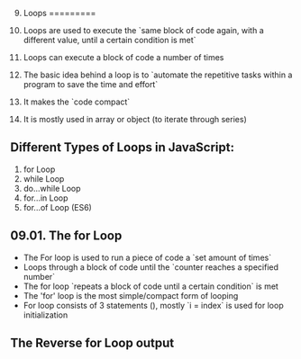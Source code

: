 09. Loops
=========

1.  Loops are used to execute the \`same block of code again, with a different value, until a certain condition is met\`
2.  Loops can execute a block of code a number of times
3.  The basic idea behind a loop is to \`automate the repetitive tasks within a program to save the time and effort\`
4.  It makes the \`code compact\`
5.  It is mostly used in array or object (to iterate through series)

Different Types of Loops in JavaScript:
---------------------------------------

1.  for Loop
2.  while Loop
3.  do...while Loop
4.  for...in Loop
5.  for...of Loop (ES6)

09.01. The for Loop
-------------------

-   The For loop is used to run a piece of code a \`set amount of times\`
-   Loops through a block of code until the \`counter reaches a specified number\`
-   The for loop \`repeats a block of code until a certain condition\` is met
-   The 'for' loop is the most simple/compact form of looping
-   For loop consists of 3 statements (), mostly \`i = index\` is used for loop initialization

The Reverse for Loop output
---------------------------
